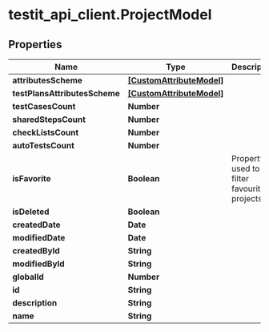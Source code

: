 # testit_api_client.ProjectModel

## Properties

Name | Type | Description | Notes
------------ | ------------- | ------------- | -------------
**attributesScheme** | [**[CustomAttributeModel]**](CustomAttributeModel.md) |  | [optional] 
**testPlansAttributesScheme** | [**[CustomAttributeModel]**](CustomAttributeModel.md) |  | [optional] 
**testCasesCount** | **Number** |  | [optional] 
**sharedStepsCount** | **Number** |  | [optional] 
**checkListsCount** | **Number** |  | [optional] 
**autoTestsCount** | **Number** |  | [optional] 
**isFavorite** | **Boolean** | Property is used to filter favourite projects | [optional] 
**isDeleted** | **Boolean** |  | [optional] 
**createdDate** | **Date** |  | [optional] 
**modifiedDate** | **Date** |  | [optional] 
**createdById** | **String** |  | [optional] 
**modifiedById** | **String** |  | [optional] 
**globalId** | **Number** |  | [optional] 
**id** | **String** |  | [optional] 
**description** | **String** |  | [optional] 
**name** | **String** |  | 


